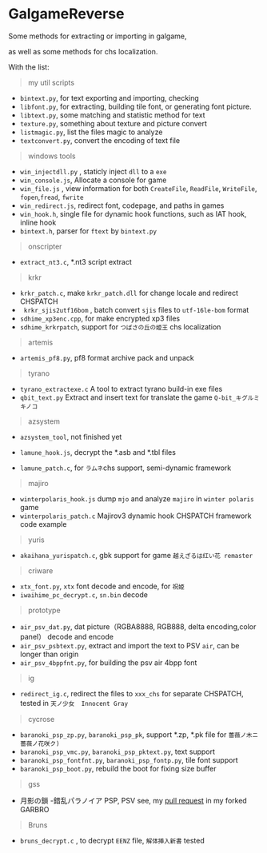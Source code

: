 # GalgameReverse

Some methods for extracting or importing in galgame,

as well as some methods for chs localization.



With the list:

> my util scripts

* `bintext.py`, for text exporting and importing, checking 
* `libfont.py`, for extracting, building tile font, or generating font picture.
* `libtext.py`, some  matching and statistic method for text
* `texture.py`, something about texture and picture convert
* `listmagic.py`, list the files magic to analyze
* `textconvert.py`, convert the encoding of text file

> windows tools

* `win_injectdll.py` , staticly inject  `dll` to a `exe`
* `win_console.js`,  Allocate a console for game
* `win_file.js` , view information for both `CreateFile`, `ReadFile`, `WriteFile`, `fopen`,`fread`, `fwrite`
* `win_redirect.js`, redirect font, codepage, and paths in games
* `win_hook.h`,  single file for dynamic hook functions, such as IAT hook, inline hook
* `bintext.h`, parser for `ftext` by `bintext.py`

> onscripter

* `extract_nt3.c`,  *.nt3 script extract

> krkr

* `krkr_patch.c`, make `krkr_patch.dll` for change locale and redirect CHSPATCH 
* ` krkr_sjis2utf16bom` , batch convert `sjis` files to `utf-16le-bom` format
* `sdhime_xp3enc.cpp`,  for make encrypted xp3 files
* `sdhime_krkrpatch`, support for  `つばさの丘の姫王` chs localization

> artemis

* `artemis_pf8.py`,  pf8 format archive pack and unpack

> tyrano

* `tyrano_extractexe.c` A tool to extract tyrano build-in exe files
* `qbit_text.py` Extract and insert text for translate the game  `Q-bit_キグルミキノコ`

> azsystem

* `azsystem_tool`, not finished yet

* `lamune_hook.js`, decrypt the *.asb and *.tbl files

* `lamune_patch.c`, for `ラムネ`chs support, semi-dynamic framework

> majiro

* `winterpolaris_hook.js` dump `mjo` and analyze `majiro` in `winter polaris` game
* `winterpolaris_patch.c`  Majirov3 dynamic hook CHSPATCH framework code example

> yuris

* `akaihana_yurispatch.c`, gbk support  for game `越えざるは红い花 remaster`

> criware

* `xtx_font.py`, `xtx` font decode and encode, for `祝姫`   
* `iwaihime_pc_decrypt.c`,  `sn.bin` decode

> prototype

* `air_psv_dat.py`, dat picture（RGBA8888, RGB888, delta encoding,color panel） decode and encode
* `air_psv_psbtext.py`, extract and import the text to PSV `air`, can be longer than origin
* `air_psv_4bppfnt.py`, for building the psv air 4bpp font

> ig

* `redirect_ig.c`, redirect the files to `xxx_chs` for separate CHSPATCH, tested in `天ノ少女`　`Innocent Gray`

> cycrose

* `baranoki_psp_zp.py`, ``baranoki_psp_pk``, support *.zp, *.pk file for `薔薇ノ木ニ薔薇ノ花咲ク) `
* `baranoki_psp_vmc.py`, `baranoki_psp_pktext.py`, text support
* `baranoki_psp_fontfnt.py`, `baranoki_psp_fontp.py`, tile font support
* `baranoki_psp_boot.py`, rebuild the boot for fixing size buffer

> gss

* 月影の鎖 -錯乱パラノイア PSP, PSV see, my [pull request](https://github.com/morkt/GARbro/pull/435) in my forked GARBRO

> Bruns

* `bruns_decrypt.c` , to decrypt  `EENZ` file,  `解体挿入新書` tested 

